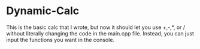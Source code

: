 # Dynamic-Calc
This is the basic calc that I wrote, but now it should let you use +,-,*, or / without literally changing the code in the main.cpp file. Instead, you can just input the functions you want in the console.
